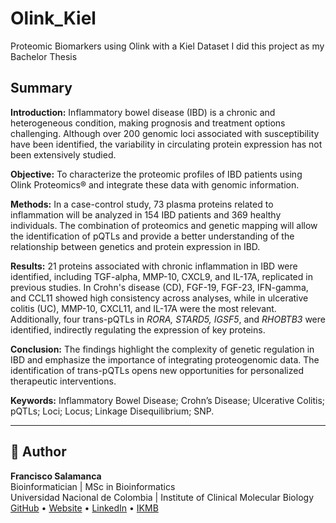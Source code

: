# Olink_Kiel
Proteomic Biomarkers using Olink with a Kiel Dataset
I did this project as my Bachelor Thesis


## Summary

**Introduction:** Inflammatory bowel disease (IBD) is a chronic and heterogeneous condition, making prognosis and treatment options challenging. Although over 200 genomic loci associated with susceptibility have been identified, the variability in circulating protein expression has not been extensively studied.

**Objective:** To characterize the proteomic profiles of IBD patients using Olink Proteomics® and integrate these data with genomic information.

**Methods:** In a case-control study, 73 plasma proteins related to inflammation will be analyzed in 154 IBD patients and 369 healthy individuals. The combination of proteomics and genetic mapping will allow the identification of pQTLs and provide a better understanding of the relationship between genetics and protein expression in IBD.

**Results:** 21 proteins associated with chronic inflammation in IBD were identified, including TGF-alpha, MMP-10, CXCL9, and IL-17A, replicated in previous studies. In Crohn's disease (CD), FGF-19, FGF-23, IFN-gamma, and CCL11 showed high consistency across analyses, while in ulcerative colitis (UC), MMP-10, CXCL11, and IL-17A were the most relevant. Additionally, four trans-pQTLs in *RORA, STARD5, IGSF5*, and *RHOBTB3* were identified, indirectly regulating the expression of key proteins.

**Conclusion:** The findings highlight the complexity of genetic regulation in IBD and emphasize the importance of integrating proteogenomic data. The identification of trans-pQTLs opens new opportunities for personalized therapeutic interventions.

**Keywords:** Inflammatory Bowel Disease; Crohn’s Disease; Ulcerative Colitis; pQTLs; Loci; Locus; Linkage Disequilibrium; SNP.

---

## 👤 Author

**Francisco Salamanca**  
Bioinformatician | MSc in Bioinformatics  
Universidad Nacional de Colombia | Institute of Clinical Molecular Biology
[GitHub](https://github.com/fsalamancar) • [Website](https://fsalamancar.github.io/) • [LinkedIn](https://www.linkedin.com/in/fjosesala/) • [IKMB](https://www.ikmb.uni-kiel.de/people/francisco-salamanca/)
